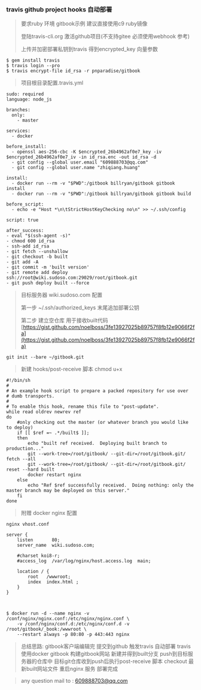 ### travis github project hooks 自动部署

> 要求ruby 环境 gitbook示例  建议直接使用c9 ruby镜像
>
> 登陆travis-cli.org 激活github项目\(不支持gitee 必须使用webhook 参考\)
>
> 上传并加密部署私钥到travis 得到encrypted\_key 向量参数

```
$ gem install travis
$ travis login --pro
$ travis encrypt-file id_rsa -r pnparadise/gitbook
```

> 项目根目录配置.travis.yml

```
sudo: required
language: node_js

branches:
  only:
    - master

services:
  - docker

before_install:
  - openssl aes-256-cbc -K $encrypted_26b4962af0e7_key -iv $encrypted_26b4962af0e7_iv -in id_rsa.enc -out id_rsa -d
  - git config --global user.email "609888703@qq.com"
  - git config --global user.name "zhiqiang.huang"

install:
  - docker run --rm -v "$PWD":/gitbook billryan/gitbook gitbook install
  - docker run --rm -v "$PWD":/gitbook billryan/gitbook gitbook build

before_script:
  - echo -e "Host *\n\tStrictHostKeyChecking no\n" >> ~/.ssh/config

script: true

after_success:
- eval "$(ssh-agent -s)"
- chmod 600 id_rsa
- ssh-add id_rsa
- git fetch --unshallow
- git checkout -b built
- git add -A
- git commit -m 'built version'
- git remote add deploy ssh://root@wiki.sudoso.com:29029/root/gitbook.git
- git push deploy built --force
```

> 目标服务器 wiki.sudoso.com 配置
>
> 第一步 ~/.ssh/authorized\_keys 末尾追加部署公钥
>
> 第二步 建立空仓库 用于接收built代码 [https://gist.github.com/noelboss/3fe13927025b89757f8fb12e9066f2fa](https://gist.github.com/noelboss/3fe13927025b89757f8fb12e9066f2fa)

```
git init --bare ~/gitbook.git
```

> 新建 hooks/post-receive 脚本 chmod u+x

```
#!/bin/sh
#
# An example hook script to prepare a packed repository for use over
# dumb transports.
#
# To enable this hook, rename this file to "post-update".
while read oldrev newrev ref
do
    #only checking out the master (or whatever branch you would like to deploy)
    if [[ $ref =~ .*/built$ ]];
    then
        echo "built ref received.  Deploying built branch to production..."
        git --work-tree=/root/gitbook/ --git-dir=/root/gitbook.git/ fetch --all
        git --work-tree=/root/gitbook/ --git-dir=/root/gitbook.git/ reset --hard built
        docker restart nginx
    else
        echo "Ref $ref successfully received.  Doing nothing: only the master branch may be deployed on this server."
    fi
done
```

> 附赠 docker nginx 配置

```
nginx vhost.conf

server {
    listen       80;
    server_name  wiki.sudoso.com;

    #charset koi8-r;
    #access_log  /var/log/nginx/host.access.log  main;

    location / {
        root   /wwwroot;
        index  index.html ;
    }
}



$ docker run -d --name nginx -v /conf/nginx/nginx.conf:/etc/nginx/nginx.conf \
    -v /conf/nginx/conf.d:/etc/nginx/conf.d -v /root/gitbook/_book:/wwwroot \
    --restart always -p 80:80 -p 443:443 nginx
```

> 总结思路:  gitbook客户端编辑完 提交到github 触发travis 自动部署 travis使用docker gitbook 构建gitbook网站 新建并得到built分支 push到目标服务器的仓库中 目标git仓库收到push后执行post-receive 脚本 checkout 最新built网站文件 重启nginx 服务 部署完成



> any question mail to : 609888703@qq.com





